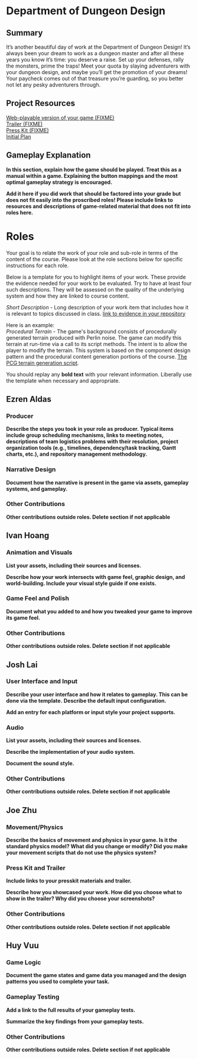 # Department of Dungeon Design #

## Summary ##

It’s another beautiful day of work at the Department of Dungeon Design! It’s always been your dream to work as a dungeon master and after all these years you know it’s time: you deserve a raise. Set up your defenses, rally the monsters, prime the traps! Meet your quota by slaying adventurers with your dungeon design, and maybe you’ll get the promotion of your dreams! Your paycheck comes out of that treasure you’re guarding, so you better not let any pesky adventurers through.

## Project Resources

[Web-playable version of your game (FIXME)](https://itch.io/)  
[Trailer (FIXME)](https://youtube.com)  
[Press Kit (FIXME)](https://dopresskit.com/)  
[Initial Plan](https://docs.google.com/document/d/1seP3CGc7eH109oYLATlTatLcgkJYDgn-x0SzhATfhZY/edit?usp=sharing)  

## Gameplay Explanation ##

**In this section, explain how the game should be played. Treat this as a manual within a game. Explaining the button mappings and the most optimal gameplay strategy is encouraged.**


**Add it here if you did work that should be factored into your grade but does not fit easily into the proscribed roles! Please include links to resources and descriptions of game-related material that does not fit into roles here.**

# Roles #

Your goal is to relate the work of your role and sub-role in terms of the content of the course. Please look at the role sections below for specific instructions for each role.

Below is a template for you to highlight items of your work. These provide the evidence needed for your work to be evaluated. Try to have at least four such descriptions. They will be assessed on the quality of the underlying system and how they are linked to course content. 

*Short Description* - Long description of your work item that includes how it is relevant to topics discussed in class. [link to evidence in your repository](https://github.com/dr-jam/ECS189L/edit/project-description/ProjectDocumentTemplate.md)

Here is an example:  
*Procedural Terrain* - The game's background consists of procedurally generated terrain produced with Perlin noise. The game can modify this terrain at run-time via a call to its script methods. The intent is to allow the player to modify the terrain. This system is based on the component design pattern and the procedural content generation portions of the course. [The PCG terrain generation script](https://github.com/dr-jam/CameraControlExercise/blob/513b927e87fc686fe627bf7d4ff6ff841cf34e9f/Obscura/Assets/Scripts/TerrainGenerator.cs#L6).

You should replay any **bold text** with your relevant information. Liberally use the template when necessary and appropriate.

## Ezren Aldas ##

### Producer

**Describe the steps you took in your role as producer. Typical items include group scheduling mechanisms, links to meeting notes, descriptions of team logistics problems with their resolution, project organization tools (e.g., timelines, dependency/task tracking, Gantt charts, etc.), and repository management methodology.**

### Narrative Design

**Document how the narrative is present in the game via assets, gameplay systems, and gameplay.** 

### Other Contributions

**Other contributions outside roles. Delete section if not applicable**


## Ivan Hoang ##

### Animation and Visuals

**List your assets, including their sources and licenses.**

**Describe how your work intersects with game feel, graphic design, and world-building. Include your visual style guide if one exists.**

### Game Feel and Polish

**Document what you added to and how you tweaked your game to improve its game feel.**

### Other Contributions

**Other contributions outside roles. Delete section if not applicable**


## Josh Lai ##

### User Interface and Input

**Describe your user interface and how it relates to gameplay. This can be done via the template.**
**Describe the default input configuration.**

**Add an entry for each platform or input style your project supports.**

### Audio

**List your assets, including their sources and licenses.**

**Describe the implementation of your audio system.**

**Document the sound style.** 

### Other Contributions

**Other contributions outside roles. Delete section if not applicable**


## Joe Zhu ##

### Movement/Physics

**Describe the basics of movement and physics in your game. Is it the standard physics model? What did you change or modify? Did you make your movement scripts that do not use the physics system?**

### Press Kit and Trailer

**Include links to your presskit materials and trailer.**

**Describe how you showcased your work. How did you choose what to show in the trailer? Why did you choose your screenshots?**

### Other Contributions

**Other contributions outside roles. Delete section if not applicable**


## Huy Vuu ##

### Game Logic

**Document the game states and game data you managed and the design patterns you used to complete your task.**

### Gameplay Testing

**Add a link to the full results of your gameplay tests.**

**Summarize the key findings from your gameplay tests.**

### Other Contributions

**Other contributions outside roles. Delete section if not applicable**

